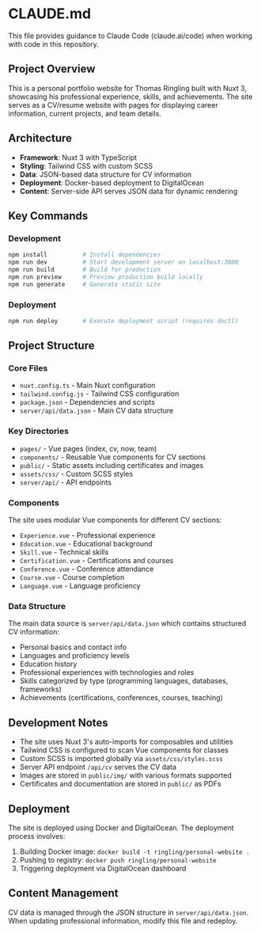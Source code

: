 # CLAUDE.md

This file provides guidance to Claude Code (claude.ai/code) when working with code in this repository.

## Project Overview
This is a personal portfolio website for Thomas Ringling built with Nuxt 3, showcasing his professional experience, skills, and achievements. The site serves as a CV/resume website with pages for displaying career information, current projects, and team details.

## Architecture
- **Framework**: Nuxt 3 with TypeScript
- **Styling**: Tailwind CSS with custom SCSS
- **Data**: JSON-based data structure for CV information
- **Deployment**: Docker-based deployment to DigitalOcean
- **Content**: Server-side API serves JSON data for dynamic rendering

## Key Commands

### Development
```bash
npm install          # Install dependencies
npm run dev          # Start development server on localhost:3000
npm run build        # Build for production
npm run preview      # Preview production build locally
npm run generate     # Generate static site
```

### Deployment
```bash
npm run deploy       # Execute deployment script (requires doctl)
```

## Project Structure

### Core Files
- `nuxt.config.ts` - Main Nuxt configuration
- `tailwind.config.js` - Tailwind CSS configuration
- `package.json` - Dependencies and scripts
- `server/api/data.json` - Main CV data structure

### Key Directories
- `pages/` - Vue pages (index, cv, now, team)
- `components/` - Reusable Vue components for CV sections
- `public/` - Static assets including certificates and images
- `assets/css/` - Custom SCSS styles
- `server/api/` - API endpoints

### Components
The site uses modular Vue components for different CV sections:
- `Experience.vue` - Professional experience
- `Education.vue` - Educational background
- `Skill.vue` - Technical skills
- `Certification.vue` - Certifications and courses
- `Conference.vue` - Conference attendance
- `Course.vue` - Course completion
- `Language.vue` - Language proficiency

### Data Structure
The main data source is `server/api/data.json` which contains structured CV information:
- Personal basics and contact info
- Languages and proficiency levels
- Education history
- Professional experiences with technologies and roles
- Skills categorized by type (programming languages, databases, frameworks)
- Achievements (certifications, conferences, courses, teaching)

## Development Notes
- The site uses Nuxt 3's auto-imports for composables and utilities
- Tailwind CSS is configured to scan Vue components for classes
- Custom SCSS is imported globally via `assets/css/styles.scss`
- Server API endpoint `/api/cv` serves the CV data
- Images are stored in `public/img/` with various formats supported
- Certificates and documentation are stored in `public/` as PDFs

## Deployment
The site is deployed using Docker and DigitalOcean. The deployment process involves:
1. Building Docker image: `docker build -t ringling/personal-website .`
2. Pushing to registry: `docker push ringling/personal-website`
3. Triggering deployment via DigitalOcean dashboard

## Content Management
CV data is managed through the JSON structure in `server/api/data.json`. When updating professional information, modify this file and redeploy.